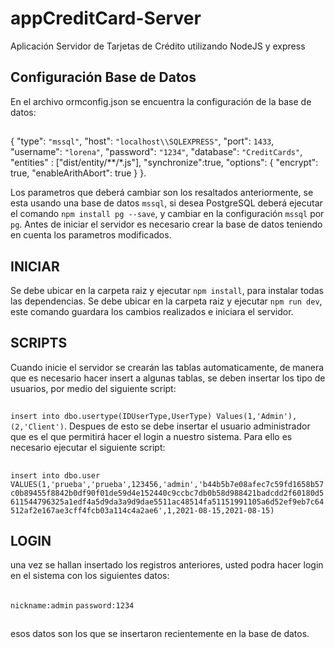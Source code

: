 # appCreditCard-Server
Aplicación Servidor de Tarjetas de Crédito utilizando NodeJS y express
## Configuración Base de Datos
En el archivo ormconfig.json se encuentra la configuración de la base de datos:
## 
{
    "type": `"mssql"`,
    "host": `"localhost\\SQLEXPRESS"`,
    "port": `1433`,
    "username": `"lorena"`,
    "password": `"1234"`,
    "database": `"CreditCards"`,
    "entities" : ["dist/entity/**/*.js"],
    "synchronize":true,
    "options": {
        "encrypt": true,
        "enableArithAbort": true
        }
 }.
 
Los parametros que deberá cambiar son los resaltados anteriormente, se esta usando una base de datos `mssql`, si desea PostgreSQL deberá ejecutar el comando `npm install pg --save`, y cambiar en la configuración `mssql` por `pg`.
Antes de iniciar el servidor es necesario crear la base de datos teniendo en cuenta los parametros modificados. 
## INICIAR
Se debe ubicar en la carpeta raiz y ejecutar `npm install`, para instalar todas las dependencias.
Se debe ubicar en la carpeta raiz y ejecutar `npm run dev`, este comando guardara los cambios realizados e iniciara el servidor.
## SCRIPTS
Cuando inicie el servidor se crearán las tablas automaticamente, de manera que es necesario hacer insert a algunas tablas, se deben insertar los tipo de usuarios, por medio del siguiente script:
##
`insert into dbo.usertype(IDUserType,UserType)
Values(1,'Admin'),(2,'Client')`.
Despues de esto se debe insertar el usuario administrador que es el que permitirá hacer el login a nuestro sistema. Para ello es necesario ejecutar el siguiente script: 
##
`insert into dbo.user
VALUES(1,'prueba','prueba',123456,'admin','b44b5b7e08afec7c59fd1658b57c0b89455f8842b0df90f01de59d4e152440c9ccbc7db0b58d988421badcdd2f60180d5611544796325a1edf4a5d9da3a9d9dae5511ac48514fa51151991105a6d52ef9eb7c64512af2e167ae3cff4fcb03a114c4a2ae6',1,2021-08-15,2021-08-15)`
## LOGIN
una vez se hallan insertado los registros anteriores, usted podra hacer login en el sistema con los siguientes datos:
##
`nickname:admin`
`password:1234`
##

esos datos son los que se insertaron recientemente en la base de datos.
